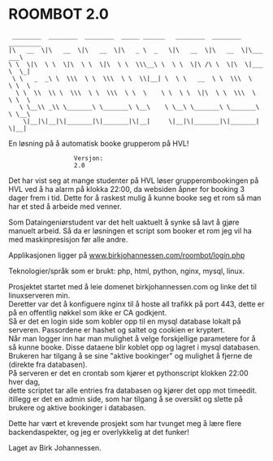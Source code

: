 # ROOMBOT 2.0


     ________  ________  ________  _____ ______   ________  ________  _________   
    |\   __  \|\   __  \|\   __  \|\   _ \  _   \|\   __  \|\   __  \|\___   ___\ 
    \ \  \|\  \ \  \|\  \ \  \|\  \ \  \\\__\ \  \ \  \|\ /\ \  \|\  \|___ \  \_| 
     \ \   _  _\ \  \\\  \ \  \\\  \ \  \\|__| \  \ \   __  \ \  \\\  \   \ \  \  
      \ \  \\  \\ \  \\\  \ \  \\\  \ \  \    \ \  \ \  \|\  \ \  \\\  \   \ \  \ 
       \ \__\\ _\\ \_______\ \_______\ \__\    \ \__\ \_______\ \_______\   \ \__\
        \|__|\|__|\|_______|\|_______|\|__|     \|__|\|_______|\|_______|    \|__|
                                                                              
                                                                              
                                                                              
     
       


En løsning på å automatisk booke grupperom på HVL!
   
                      Versjon: 
                      2.0
 


Det har vist seg at mange studenter på HVL løser grupperombookingen på HVL ved å ha alarm på klokka 22:00, da websiden åpner for booking 3 dager frem i tid. Dette for å raskest mulig å kunne booke seg et rom så man har et sted å arbeide med venner.



Som Dataingeniørstudent var det helt uaktuelt å synke så lavt å gjøre manuelt arbeid. Så da er løsningen et script som booker et rom jeg vil ha med maskinpresisjon før alle andre.


Applikasjonen ligger på www.birkjohannessen.com/roombot/login.php

Teknologier/språk som er brukt: php, html, python, nginx, mysql, linux.

Prosjektet startet med å leie domenet birkjohannessen.com og linke det til linuxserveren min.\
Deretter var det å konfiguere nginx til å hoste all trafikk på port 443, dette er på en offentlig nøkkel som ikke er CA godkjent.\
Så er det en login side som kobler opp til en mysql database lokalt på serveren. Passordene er hashet og saltet og cookien er kryptert.\
Når man logger inn har man mulighet å velge forskjellige parametere for å så kunne booke. Disse dataene blir koblet opp og lagret i mysql databasen.\
Brukeren har tilgang å se sine "aktive bookinger" og mulighet å fjerne de (direkte fra databasen).\
På serveren er det en crontab som kjører et pythonscript klokken 22:00 hver dag,\
dette scriptet tar alle entries fra databasen og kjører det opp mot timeedit.\
itillegg er det en admin side, som har tilgang å se oversikt og slette på brukere og aktive bookinger i databasen.

Dette har vært et krevende prosjekt som har tvunget meg å lære flere backendaspekter, og jeg er overlykkelig at det funker!





Laget av Birk Johannessen.
